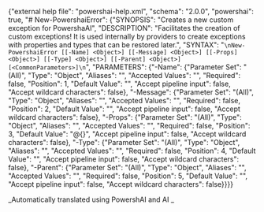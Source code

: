﻿{"external help file": "powershai-help.xml", "schema": "2.0.0", "powershai": true, "# New-PowershaiError": {"SYNOPSIS": "Creates a new custom exception for PowershaAI", "DESCRIPTION": "Facilitates the creation of custom exceptions! It is used internally by providers to create exceptions with properties and types that can be restored later.", "SYNTAX": "```\nNew-PowershaiError [[-Name] <Object>] [[-Message] <Object>] [[-Props] <Object>] [[-Type] <Object>] [[-Parent] <Object>] [<CommonParameters>]\n```", "PARAMETERS": {"-Name": {"Parameter Set": "(All)", "Type": "Object", "Aliases": "", "Accepted Values": "", "Required": false, "Position": 1, "Default Value": "", "Accept pipeline input": false, "Accept wildcard characters": false}, "-Message": {"Parameter Set": "(All)", "Type": "Object", "Aliases": "", "Accepted Values": "", "Required": false, "Position": 2, "Default Value": "", "Accept pipeline input": false, "Accept wildcard characters": false}, "-Props": {"Parameter Set": "(All)", "Type": "Object", "Aliases": "", "Accepted Values": "", "Required": false, "Position": 3, "Default Value": "@{}", "Accept pipeline input": false, "Accept wildcard characters": false}, "-Type": {"Parameter Set": "(All)", "Type": "Object", "Aliases": "", "Accepted Values": "", "Required": false, "Position": 4, "Default Value": "", "Accept pipeline input": false, "Accept wildcard characters": false}, "-Parent": {"Parameter Set": "(All)", "Type": "Object", "Aliases": "", "Accepted Values": "", "Required": false, "Position": 5, "Default Value": "", "Accept pipeline input": false, "Accept wildcard characters": false}}}}


<!--PowershaiAiDocBlockStart-->
_Automatically translated using PowershAI and AI
_
<!--PowershaiAiDocBlockEnd-->
